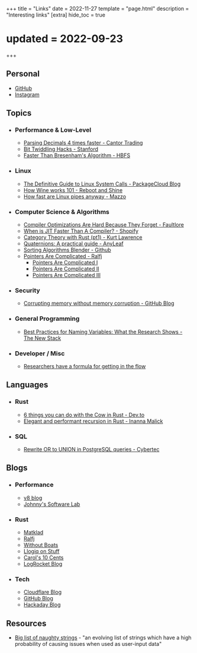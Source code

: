 +++
title = "Links"
date = 2022-11-27
template = "page.html"
description = "Interesting links"
[extra]
hide_toc = true
# updated = 2022-09-23
+++



## Personal

- [GitHub](https://github.com/vishusandy)
- [Instagram](https://www.instagram.com/vishusandy/)


## Topics

- ### Performance & Low-Level

    - [Parsing Decimals 4 times faster - Cantor Trading](https://cantortrading.fi/rust_decimal_str/)
    - [Bit Twiddling Hacks - Stanford](https://graphics.stanford.edu/~seander/bithacks.html)
    - [Faster Than Bresenham's Algorithm - HBFS](https://hbfs.wordpress.com/2009/07/28/faster-than-bresenhams-algorithm/)

- ### Linux

    - [The Definitive Guide to Linux System Calls - PackageCloud Blog](https://blog.packagecloud.io/the-definitive-guide-to-linux-system-calls/)
    - [How Wine works 101 - Reboot and Shine](https://werat.dev/blog/how-wine-works-101/)
    - [How fast are Linux pipes anyway - Mazzo](https://mazzo.li/posts/fast-pipes.html)

- ### Computer Science & Algorithms
    - [Compiler Optimizations Are Hard Because They Forget - Faultlore](https://faultlore.com/blah/oops-that-was-important/)
    - [When is JIT Faster Than A Compiler? - Shopify](https://shopify.engineering/when-jit-faster-than-compiler)
    - [Category Theory with Rust (pt1) - Kurt Lawrence](https://www.kurtlawrence.info/blog/category-theory-with-rust-pt1)
    - [Quaternions: A practical guide - AnyLeaf](https://www.anyleaf.org/blog/quaternions:-a-practical-guide)
    - [Sorting Algorithms Blender - Github](https://github.com/ForeignGods/Sorting-Algorithms-Blender)
    - [Pointers Are Complicated - Ralfj](https://www.ralfj.de/blog/2018/07/24/pointers-and-bytes.html)
        - [Pointers Are Complicated I](https://www.ralfj.de/blog/2018/07/24/pointers-and-bytes.html)
        - [Pointers Are Complicated II](https://www.ralfj.de/blog/2020/12/14/provenance.html)
        - [Pointers Are Complicated III](https://www.ralfj.de/blog/2022/04/11/provenance-exposed.html)

- ### Security
    - [Corrupting memory without memory corruption - GitHub Blog](https://github.blog/2022-07-27-corrupting-memory-without-memory-corruption/)

- ### General Programming
    - [Best Practices for Naming Variables: What the Research Shows - The New Stack](https://thenewstack.io/best-practices-for-naming-variables-what-the-research-shows/)

- ### Developer / Misc
    - [Researchers have a formula for getting in the flow](https://phys.org/news/2022-04-formula.html)

## Languages
- ### Rust
    - [6 things you can do with the Cow in Rust - Dev.to](https://dev.to/kgrech/6-things-you-can-do-with-the-cow-in-rust-4l55)
    - [Elegant and performant recursion in Rust - Inanna Malick](https://recursion.wtf/posts/rust_schemes/)
- ### SQL
    - [Rewrite OR to UNION in PostgreSQL queries - Cybertec](https://www.cybertec-postgresql.com/en/rewrite-or-to-union-in-postgresql-queries/)

## Blogs

- ### Performance
    - [v8 blog](https://v8.dev/blog)
    - [Johnny's Software Lab](https://johnnysswlab.com/)

- ### Rust
    - [Matklad](https://matklad.github.io/)
    - [Ralfj](https://www.ralfj.de/blog/)
    - [Without Boats](https://without.boats/blog/)
    - [Llogiq on Stuff](https://llogiq.github.io/)
    - [Carol's 10 Cents](http://carol-nichols.com/)
    - [LogRocket Blog](https://blog.logrocket.com/)

- ### Tech
    - [Cloudflare Blog](https://blog.cloudflare.com/)
    - [GitHub Blog](https://github.blog/)
    - [Hackaday Blog](https://hackaday.com/blog/)

## Resources

- [Big list of naughty strings](https://github.com/minimaxir/big-list-of-naughty-strings) - "an evolving list of strings which have a high probability of causing issues when used as user-input data"
